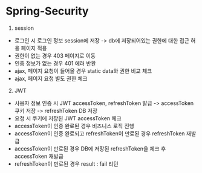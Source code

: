 # Spring-Security
1. session
 - 로그인 시 로그인 정보 session에 저장 -> db에 저장되어있는 권한에 대한 접근 허용 페이지 적용
 - 권한이 없는 경우 403 페이지로 이동
 - 인증 정보가 없는 경우 401 에러 반환
 - ajax, 페이지 요청이 들어올 경우 static data와 권한 비교 체크
 - ajax, 페이지 요청 별도 권한 체크

2. JWT
 - 사용자 정보 인증 시 JWT accessToken, refreshToken 발급 -> accessToken 쿠키 저장 -> refreshToken DB 저장
 - 요청 시 쿠키에 저장된 JWT accessToken 체크
 - accessToken이 인증 완료된 경우 비즈니스 로직 진행
 - accessToken이 인증 완료되고 refreshToken이 만료된 경우 refreshToken 재발급
 - accessToken이 만료된 경우 DB에 저장된 refreshToken을 체크 후 accessToken 재발급
 - refreshToken이 만료된 경우 result : fail 리턴
